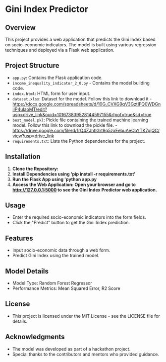 # Gini Index Predictor

## Overview

This project provides a web application that predicts the Gini Index based on socio-economic indicators. The model is built using various regression techniques and deployed via a Flask web application.

## Project Structure

- `app.py`: Contains the Flask application code.
- `income_inequality_indicator_2_0.py` - Contains the model building code.
- `index.html`: HTML form for user input.
- `dataset.xlsx`: Dataset for the model. Follow this link to download it - https://docs.google.com/spreadsheets/d/10G_CVXG9qV3GztIFQ0WDGniIP4uIaoMT/edit?usp=drive_link&ouid=101673839528144597155&rtpof=true&sd=true
- `best_model.pkl`: Pickle file containing the trained machine learning model. Follow this link to download the pickle file. - https://drive.google.com/file/d/1rQ4ZJhtlGrt9q5zxEebuAeCbYTK7gjQC/view?usp=drive_link
- `requirements.txt`: Lists the Python dependencies for the project.

## Installation

1. **Clone the Repository:**
2. **Install Dependencies using 'pip install -r requirements.txt'**
3. **Run the Flask App using 'python app.py**
4. **Access the Web Application: Open your browser and go to http://127.0.0.1:5000 to see the Gini Index Predictor web application.**

## Usage
- Enter the required socio-economic indicators into the form fields.
- Click the "Predict" button to get the Gini Index prediction.
## Features
- Input socio-economic data through a web form.
- Predict Gini Index using the trained model.
## Model Details
- Model Type: Random Forest Regressor
- Performance Metrics: Mean Squared Error, R2 Score
## License
- This project is licensed under the MIT License - see the LICENSE file for details.

## Acknowledgments
- The model was developed as part of a hackathon project.
- Special thanks to the contributors and mentors who provided guidance.
